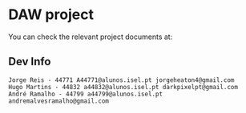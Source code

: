 # DAW project

You can check the relevant project documents at:

## Dev Info
```
Jorge Reis - 44771 A44771@alunos.isel.pt jorgeheaton4@gmail.com
Hugo Martins - 44832 a44832@alunos.isel.pt darkpixelpt@gmail.com
André Ramalho - 44799 a44799@alunos.isel.pt andremalvesramalho@gmail.com
```
